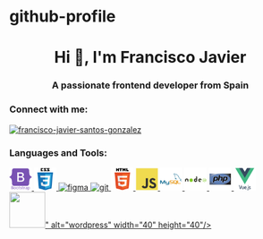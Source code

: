# github-profile
<h1 align="center">Hi 👋, I'm Francisco Javier</h1>
<h3 align="center">A passionate frontend developer from Spain</h3>

<h3 align="left">Connect with me:</h3>
<p align="left">
<a href="https://linkedin.com/in/francisco-javier-santos-gonzalez" target="blank"><img align="center" src="https://raw.githubusercontent.com/rahuldkjain/github-profile-readme-generator/master/src/images/icons/Social/linked-in-alt.svg" alt="francisco-javier-santos-gonzalez" height="30" width="40" /></a>
</p>

<h3 align="left">Languages and Tools:</h3>
<p align="left"> <a href="https://getbootstrap.com" target="_blank" rel="noreferrer"> <img src="https://raw.githubusercontent.com/devicons/devicon/master/icons/bootstrap/bootstrap-plain-wordmark.svg" alt="bootstrap" width="40" height="40"/> </a> <a href="https://www.w3schools.com/css/" target="_blank" rel="noreferrer"> <img src="https://raw.githubusercontent.com/devicons/devicon/master/icons/css3/css3-original-wordmark.svg" alt="css3" width="40" height="40"/> </a> <a href="https://www.figma.com/" target="_blank" rel="noreferrer"> <img src="https://www.vectorlogo.zone/logos/figma/figma-icon.svg" alt="figma" width="40" height="40"/> </a> <a href="https://git-scm.com/" target="_blank" rel="noreferrer"> <img src="https://www.vectorlogo.zone/logos/git-scm/git-scm-icon.svg" alt="git" width="40" height="40"/> </a> <a href="https://www.w3.org/html/" target="_blank" rel="noreferrer"> <img src="https://raw.githubusercontent.com/devicons/devicon/master/icons/html5/html5-original-wordmark.svg" alt="html5" width="40" height="40"/> </a> <a href="https://developer.mozilla.org/en-US/docs/Web/JavaScript" target="_blank" rel="noreferrer"> <img src="https://raw.githubusercontent.com/devicons/devicon/master/icons/javascript/javascript-original.svg" alt="javascript" width="40" height="40"/> </a> <a href="https://www.mysql.com/" target="_blank" rel="noreferrer"> <img src="https://raw.githubusercontent.com/devicons/devicon/master/icons/mysql/mysql-original-wordmark.svg" alt="mysql" width="40" height="40"/> </a> <a href="https://nodejs.org" target="_blank" rel="noreferrer"> <img src="https://raw.githubusercontent.com/devicons/devicon/master/icons/nodejs/nodejs-original-wordmark.svg" alt="nodejs" width="40" height="40"/> </a> <a href="https://www.php.net" target="_blank" rel="noreferrer"> <img src="https://raw.githubusercontent.com/devicons/devicon/master/icons/php/php-original.svg" alt="php" width="40" height="40"/> </a> <a href="https://vuejs.org/" target="_blank" rel="noreferrer"> <img src="https://raw.githubusercontent.com/devicons/devicon/master/icons/vuejs/vuejs-original-wordmark.svg" alt="vuejs" width="40" height="40"/> </a>  <a href="https://wordpress.org/" target="_blank" rel="noreferrer"> <img src="<svg xmlns="http://www.w3.org/2000/svg" xmlns:xlink="http://www.w3.org/1999/xlink" version="1.1" id="Layer_1" x="0px" y="0px" width="64px" height="64px" viewBox="0 0 64 64" enable-background="new 0 0 64 64" xml:space="preserve"><style>.style0{fill:	#0073aa;}</style><g><g><path d="M4.548 31.999c0 10.9 6.3 20.3 15.5 24.706L6.925 20.827C5.402 24.2 4.5 28 4.5 31.999z M50.531 30.614c0-3.394-1.219-5.742-2.264-7.57c-1.391-2.263-2.695-4.177-2.695-6.439c0-2.523 1.912-4.872 4.609-4.872 c0.121 0 0.2 0 0.4 0.022C45.653 7.3 39.1 4.5 32 4.548c-9.591 0-18.027 4.921-22.936 12.4 c0.645 0 1.3 0 1.8 0.033c2.871 0 7.316-0.349 7.316-0.349c1.479-0.086 1.7 2.1 0.2 2.3 c0 0-1.487 0.174-3.142 0.261l9.997 29.735l6.008-18.017l-4.276-11.718c-1.479-0.087-2.879-0.261-2.879-0.261 c-1.48-0.087-1.306-2.349 0.174-2.262c0 0 4.5 0.3 7.2 0.349c2.87 0 7.317-0.349 7.317-0.349 c1.479-0.086 1.7 2.1 0.2 2.262c0 0-1.489 0.174-3.142 0.261l9.92 29.508l2.739-9.148 C49.628 35.7 50.5 33 50.5 30.614z M32.481 34.4l-8.237 23.934c2.46 0.7 5.1 1.1 7.8 1.1 c3.197 0 6.262-0.552 9.116-1.556c-0.072-0.118-0.141-0.243-0.196-0.379L32.481 34.4z M56.088 18.8 c0.119 0.9 0.2 1.8 0.2 2.823c0 2.785-0.521 5.916-2.088 9.832l-8.385 24.242c8.161-4.758 13.65-13.6 13.65-23.728 C59.451 27.2 58.2 22.7 56.1 18.83z M32 0c-17.645 0-32 14.355-32 32C0 49.6 14.4 64 32 64s32-14.355 32-32.001 C64 14.4 49.6 0 32 0z M32 62.533c-16.835 0-30.533-13.698-30.533-30.534C1.467 15.2 15.2 1.5 32 1.5 s30.534 13.7 30.5 30.532C62.533 48.8 48.8 62.5 32 62.533z" class="style0"/></g></g></svg>" alt="wordpress" width="40" height="40"/> </a> </p>
